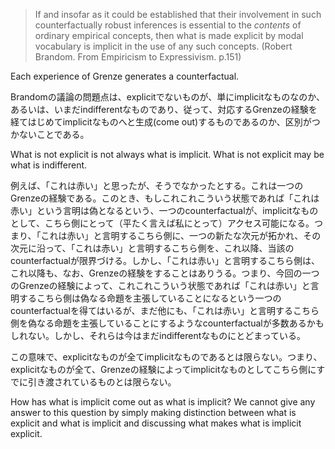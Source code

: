 > If and insofar as it could be established that their involvement in such counterfactually robust inferences is essential to the _contents_ of ordinary empirical concepts, then what is made explicit by modal vocabulary is implicit in the use of any such concepts. (Robert Brandom. From Empiricism to Expressivism. p.151)

Each experience of Grenze generates a counterfactual.

Brandomの議論の問題点は、explicitでないものが、単にimplicitなものなのか、あるいは、いまだindifferentなものであり、従って、対応するGrenzeの経験を経てはじめてimplicitなものへと生成(come out)するものであるのか、区別がつかないことである。

What is not explicit is not always what is implicit. What is not explicit may be what is indifferent.

例えば、「これは赤い」と思ったが、そうでなかったとする。これは一つのGrenzeの経験である。このとき、もしこれこれこういう状態であれば「これは赤い」という言明は偽となるという、一つのcounterfactualが、implicitなものとして、こちら側にとって（平たく言えば私にとって）アクセス可能になる。つまり、「これは赤い」と言明するこちら側に、一つの新たな次元が拓かれ、その次元に沿って、「これは赤い」と言明するこちら側を、これ以降、当該のcounterfactualが限界づける。しかし、「これは赤い」と言明するこちら側は、これ以降も、なお、Grenzeの経験をすることはありうる。つまり、今回の一つのGrenzeの経験によって、これこれこういう状態であれば「これは赤い」と言明するこちら側は偽なる命題を主張していることになるという一つのcounterfactualを得てはいるが、まだ他にも、「これは赤い」と言明するこちら側を偽なる命題を主張していることにするようなcounterfactualが多数あるかもしれない。しかし、それらは今はまだindifferentなものにとどまっている。

この意味で、explicitなものが全てimplicitなものであるとは限らない。つまり、explicitなものが全て、Grenzeの経験によってimplicitなものとしてこちら側にすでに引き渡されているものとは限らない。

How has what is implicit come out as what is implicit? We cannot give any answer to this question by simply making distinction between what is explicit and what is implicit and discussing what makes what is implicit explicit.